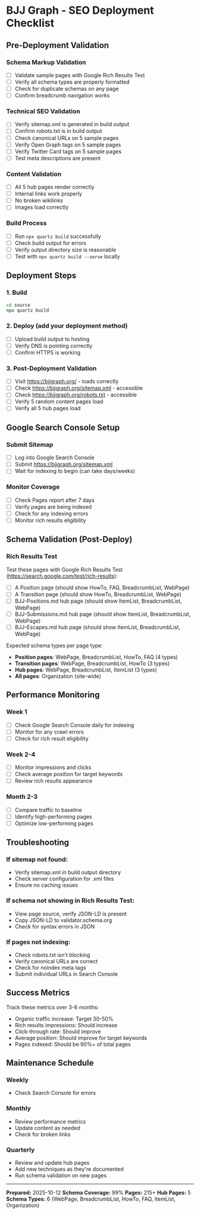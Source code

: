 # BJJ Graph - SEO Deployment Checklist

## Pre-Deployment Validation

### Schema Markup Validation
- [ ] Validate sample pages with Google Rich Results Test
- [ ] Verify all schema types are properly formatted
- [ ] Check for duplicate schemas on any page
- [ ] Confirm breadcrumb navigation works

### Technical SEO Validation
- [ ] Verify sitemap.xml is generated in build output
- [ ] Confirm robots.txt is in build output
- [ ] Check canonical URLs on 5 sample pages
- [ ] Verify Open Graph tags on 5 sample pages
- [ ] Verify Twitter Card tags on 5 sample pages
- [ ] Test meta descriptions are present

### Content Validation
- [ ] All 5 hub pages render correctly
- [ ] Internal links work properly
- [ ] No broken wikilinks
- [ ] Images load correctly

### Build Process
- [ ] Run `npx quartz build` successfully
- [ ] Check build output for errors
- [ ] Verify output directory size is reasonable
- [ ] Test with `npx quartz build --serve` locally

## Deployment Steps

### 1. Build
```bash
cd source
npx quartz build
```

### 2. Deploy (add your deployment method)
- [ ] Upload build output to hosting
- [ ] Verify DNS is pointing correctly
- [ ] Confirm HTTPS is working

### 3. Post-Deployment Validation
- [ ] Visit https://bjjgraph.org/ - loads correctly
- [ ] Check https://bjjgraph.org/sitemap.xml - accessible
- [ ] Check https://bjjgraph.org/robots.txt - accessible
- [ ] Verify 5 random content pages load
- [ ] Verify all 5 hub pages load

## Google Search Console Setup

### Submit Sitemap
- [ ] Log into Google Search Console
- [ ] Submit https://bjjgraph.org/sitemap.xml
- [ ] Wait for indexing to begin (can take days/weeks)

### Monitor Coverage
- [ ] Check Pages report after 7 days
- [ ] Verify pages are being indexed
- [ ] Check for any indexing errors
- [ ] Monitor rich results eligibility

## Schema Validation (Post-Deploy)

### Rich Results Test
Test these pages with Google Rich Results Test (https://search.google.com/test/rich-results):
- [ ] A Position page (should show HowTo, FAQ, BreadcrumbList, WebPage)
- [ ] A Transition page (should show HowTo, BreadcrumbList, WebPage)
- [ ] BJJ-Positions.md hub page (should show ItemList, BreadcrumbList, WebPage)
- [ ] BJJ-Submissions.md hub page (should show ItemList, BreadcrumbList, WebPage)
- [ ] BJJ-Escapes.md hub page (should show ItemList, BreadcrumbList, WebPage)

Expected schema types per page type:
- **Position pages**: WebPage, BreadcrumbList, HowTo, FAQ (4 types)
- **Transition pages**: WebPage, BreadcrumbList, HowTo (3 types)
- **Hub pages**: WebPage, BreadcrumbList, ItemList (3 types)
- **All pages**: Organization (site-wide)

## Performance Monitoring

### Week 1
- [ ] Check Google Search Console daily for indexing
- [ ] Monitor for any crawl errors
- [ ] Check for rich result eligibility

### Week 2-4
- [ ] Monitor impressions and clicks
- [ ] Check average position for target keywords
- [ ] Review rich results appearance

### Month 2-3
- [ ] Compare traffic to baseline
- [ ] Identify high-performing pages
- [ ] Optimize low-performing pages

## Troubleshooting

### If sitemap not found:
- Verify sitemap.xml in build output directory
- Check server configuration for .xml files
- Ensure no caching issues

### If schema not showing in Rich Results Test:
- View page source, verify JSON-LD is present
- Copy JSON-LD to validator.schema.org
- Check for syntax errors in JSON

### If pages not indexing:
- Check robots.txt isn't blocking
- Verify canonical URLs are correct
- Check for noindex meta tags
- Submit individual URLs in Search Console

## Success Metrics

Track these metrics over 3-6 months:
- Organic traffic increase: Target 30-50%
- Rich results impressions: Should increase
- Click-through rate: Should improve
- Average position: Should improve for target keywords
- Pages indexed: Should be 90%+ of total pages

## Maintenance Schedule

### Weekly
- Check Search Console for errors

### Monthly
- Review performance metrics
- Update content as needed
- Check for broken links

### Quarterly
- Review and update hub pages
- Add new techniques as they're documented
- Run schema validation on new pages

---

**Prepared:** 2025-10-12
**Schema Coverage:** 99%
**Pages:** 215+
**Hub Pages:** 5
**Schema Types:** 6 (WebPage, BreadcrumbList, HowTo, FAQ, ItemList, Organization)
